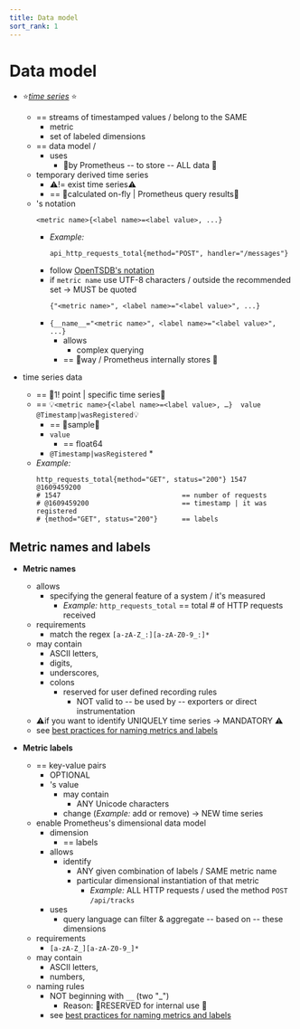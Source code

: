 ```yaml
---
title: Data model
sort_rank: 1
---
```


# Data model

* ⭐️[_time series_](http://en.wikipedia.org/wiki/Time_series) ⭐️
  * == streams of timestamped values / belong to the SAME
    * metric
    * set of labeled dimensions
  * == data model / 
    * uses
      * 👀by Prometheus -- to store -- ALL data 👀
  * temporary derived time series
    * ⚠️!= exist time series⚠️
    * == 👀calculated on-fly | Prometheus query results👀
  * 's notation
    ```
    <metric name>{<label name>=<label value>, ...}
    ```
    * _Example:_
      ```
      api_http_requests_total{method="POST", handler="/messages"}
      ```
    * follow [OpenTSDB's notation](http://opentsdb.net/)
    * if `metric name` use UTF-8 characters / outside the recommended set -> MUST be quoted
      ```
      {"<metric name>", <label name>="<label value>", ...}
      ```
    * `{__name__="<metric name>", <label name>="<label value>", ...}`
      * allows
        * complex querying
      * == 👀way / Prometheus internally stores 👀

* time series data
  * == 👀1! point | specific time series👀
  * == 💡`<metric name>{<label name>=<label value>, …}  value  @Timestamp|wasRegistered`💡
    * == 👀sample👀
    * `value`
      * == float64
    * `@Timestamp|wasRegistered`
      * 
  * _Example:_
    ```text
    http_requests_total{method="GET", status="200"} 1547 @1609459200
    # 1547                              == number of requests
    # @1609459200                       == timestamp | it was registered
    # {method="GET", status="200"}      == labels
    ```

## Metric names and labels

* **Metric names**
  * allows
    * specifying the general feature of a system / it's measured
      * _Example:_ `http_requests_total` == total # of HTTP requests received
  * requirements
    * match the regex `[a-zA-Z_:][a-zA-Z0-9_:]*`
  * may contain
    * ASCII letters,
    * digits,
    * underscores,
    * colons
      * reserved for user defined recording rules
        * NOT valid to -- be used by -- exporters or direct instrumentation
  * ⚠️if you want to identify UNIQUELY time series -> MANDATORY ⚠️
  * see [best practices for naming metrics and labels](/prometheus-website/docs/practices/naming.md)

* **Metric labels**
  * == key-value pairs
    * OPTIONAL
    * 's value
      * may contain
        * ANY Unicode characters
      * change (_Example:_ add or remove) -> NEW time series
  * enable Prometheus's dimensional data model
    * dimension
      * == labels
    * allows
      * identify
        * ANY given combination of labels / SAME metric name
        * particular dimensional instantiation of that metric 
          * _Example:_ ALL HTTP requests / used the method `POST` `/api/tracks` 
    * uses
      * query language can filter & aggregate -- based on -- these dimensions
  * requirements
    * `[a-zA-Z_][a-zA-Z0-9_]*`
  * may contain
    * ASCII letters,
    * numbers,
  * naming rules
    * NOT beginning with `__` (two "_")
      * Reason: 🧠RESERVED for internal use 🧠
    * see [best practices for naming metrics and labels](/prometheus-website/docs/practices/naming.md)
